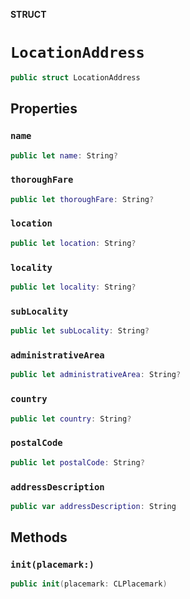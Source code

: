 **STRUCT**

# `LocationAddress`

```swift
public struct LocationAddress
```

## Properties
### `name`

```swift
public let name: String?
```

### `thoroughFare`

```swift
public let thoroughFare: String?
```

### `location`

```swift
public let location: String?
```

### `locality`

```swift
public let locality: String?
```

### `subLocality`

```swift
public let subLocality: String?
```

### `administrativeArea`

```swift
public let administrativeArea: String?
```

### `country`

```swift
public let country: String?
```

### `postalCode`

```swift
public let postalCode: String?
```

### `addressDescription`

```swift
public var addressDescription: String
```

## Methods
### `init(placemark:)`

```swift
public init(placemark: CLPlacemark)
```
